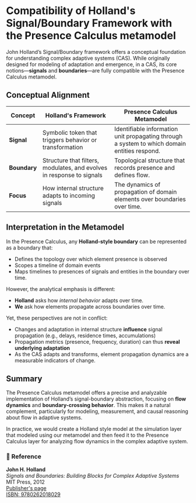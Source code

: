 # Compatibility of Holland's Signal/Boundary Framework with the Presence Calculus metamodel

John Holland’s Signal/Boundary framework offers a conceptual foundation for understanding complex adaptive systems (CAS). 
While originally designed for modeling of adaptation and emergence, in a CAS, its core notions—**signals** and **boundaries**—are fully compatible 
with the Presence Calculus metamodel.

## Conceptual Alignment

| Concept       | Holland's Framework                                          | Presence Calculus Metamodel                                                                  |
|---------------|---------------------------------------------------------------|----------------------------------------------------------------------------------------------|
| **Signal**    | Symbolic token that triggers behavior or transformation      | Identifiable information unit propagating through a system to which domain entities respond. |
| **Boundary**  | Structure that filters, modulates, and evolves in response to signals | Topological structure that records presence and defines flow.                                |
| **Focus**     | How internal structure adapts to incoming signals            | The dynamics of propagation of domain elements over boundaries over time.                    |

## Interpretation in the Metamodel

In the Presence Calculus, any **Holland-style boundary** can be represented as a boundary that:
- Defines the topology over which element presence is observed
- Scopes a timeline of domain events
- Maps timelines to presences of signals and entities in the boundary over time.

However, the analytical emphasis is different:
- **Holland** asks how *internal behavior* adapts over time.
- **We** ask how elements propagate across boundaries over time.

Yet, these perspectives are not in conflict:
- Changes and adaptation in internal structure **influence** signal propagation (e.g., delays, residence times, accumulations)
- Propagation metrics (presence, frequency, duration) can thus **reveal underlying adaptation**
- As the CAS adapts and transforms, element propagation dynamics are a measurable indicators of change.

## Summary

The Presence Calculus metamodel offers a precise and analyzable implementation of Holland’s signal-boundary abstraction, focusing on **flow dynamics** and **boundary-crossing behavior**. 
This makes it a natural complement, particularly for modeling, measurement, and causal reasoning about flow in adaptive systems.

In practice, we would create a Holland style model at the simulation layer that
modeled using our metamodel and then feed it to the Presence Calculus layer 
for analyzing flow dynamics in the complex adaptive system.

### 📘 Reference

**John H. Holland**  
*Signals and Boundaries: Building Blocks for Complex Adaptive Systems*  
MIT Press, 2012  
[Publisher's page](https://mitpress.mit.edu/9780262018029/signals-and-boundaries/)  
[ISBN: 9780262018029](https://isbnsearch.org/isbn/9780262018029)
